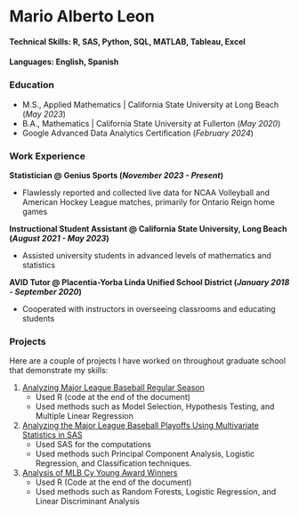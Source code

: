 # Mario Alberto Leon

#### Technical Skills: R, SAS, Python, SQL, MATLAB, Tableau, Excel
#### Languages: English, Spanish

### Education	       		
- M.S., Applied Mathematics	| California State University at Long Beach (_May 2023_)	 			
- B.A., Mathematics | California State University at Fullerton (_May 2020_)
- Google Advanced Data Analytics Certification (_February 2024_)

### Work Experience
**Statistician @ Genius Sports (_November 2023 - Present_)**
- Flawlessly reported and collected live data for NCAA Volleyball and American Hockey League matches, primarily for Ontario Reign home games

**Instructional Student Assistant @ California State University, Long Beach (_August 2021 - May 2023_)**
- Assisted university students in advanced levels of mathematics and statistics

**AVID Tutor @ Placentia-Yorba Linda Unified School District (_January 2018 - September 2020_)**
- Cooperated with instructors in overseeing classrooms and educating students

### Projects
Here are a couple of projects I have worked on throughout graduate school that demonstrate my skills:

1. [Analyzing Major League Baseball Regular Season](https://github.com/Mario-49/Portfolio/blob/main/STAT_510_Final_Report.pdf)
   - Used R (code at the end of the document)
   - Used methods such as Model Selection, Hypothesis Testing, and Multiple Linear Regression
3. [Analyzing the Major League Baseball Playoffs Using Multivariate Statistics in SAS](https://github.com/Mario-49/Portfolio/blob/main/STAT_550_Final_Report.pdf)
   - Used SAS for the computations
   - Used methods such Principal Component Analysis, Logistic Regression, and Classification techniques.
5. [Analysis of MLB Cy Young Award Winners](https://github.com/Mario-49/Portfolio/blob/main/STAT_473_Final_Report.pdf)
   - Used R (Code at the end of the document)
   - Used methods such as Random Forests, Logistic Regression, and Linear Discriminant Analysis
